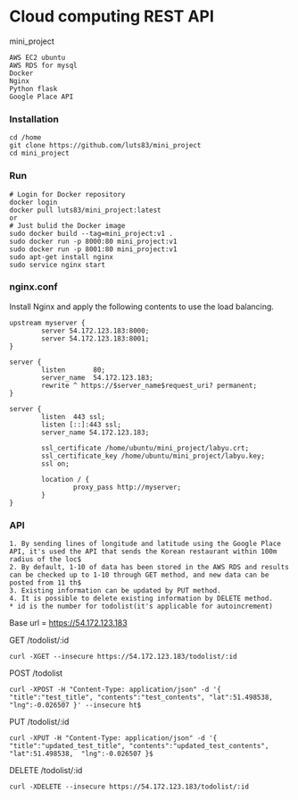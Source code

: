 # Cloud computing REST API
mini_project
```shell
AWS EC2 ubuntu
AWS RDS for mysql
Docker
Nginx
Python flask
Google Place API
```
### Installation
```shell
cd /home
git clone https://github.com/luts83/mini_project
cd mini_project
```
### Run
```shell
# Login for Docker repository
docker login
docker pull luts83/mini_project:latest
or
# Just bulid the Docker image
sudo docker build --tag=mini_project:v1 .
sudo docker run -p 8000:80 mini_project:v1
sudo docker run -p 8001:80 mini_project:v1
sudo apt-get install nginx
sudo service nginx start
```
### nginx.conf
Install Nginx and apply the following contents to use the load balancing.
```shell
upstream myserver {
        server 54.172.123.183:8000;
        server 54.172.123.183:8001;
}

server {
        listen       80;
        server_name  54.172.123.183;
        rewrite ^ https://$server_name$request_uri? permanent;
}

server {
        listen  443 ssl;
        listen [::]:443 ssl;
        server_name 54.172.123.183;

        ssl_certificate /home/ubuntu/mini_project/labyu.crt;
        ssl_certificate_key /home/ubuntu/mini_project/labyu.key;
        ssl on;

        location / {
                proxy_pass http://myserver;
        }
}
```
### API
```shell
1. By sending lines of longitude and latitude using the Google Place API, it's used the API that sends the Korean restaurant within 100m radius of the loc$
2. By default, 1-10 of data has been stored in the AWS RDS and results can be checked up to 1-10 through GET method, and new data can be posted from 11 th$
3. Existing information can be updated by PUT method.
4. It is possible to delete existing information by DELETE method.
* id is the number for todolist(it's applicable for autoincrement)
```
Base url = https://54.172.123.183

GET /todolist/:id
```shell
curl -XGET --insecure https://54.172.123.183/todolist/:id
```
POST /todolist
```shell
curl -XPOST -H "Content-Type: application/json" -d '{ "title":"test_title", "contents":"test_contents", "lat":51.498538,  "lng":-0.026507 }' --insecure ht$
```
PUT /todolist/:id
```shell
curl -XPUT -H "Content-Type: application/json" -d '{ "title":"updated_test_title", "contents":"updated_test_contents", "lat":51.498538,  "lng":-0.026507 }$
```
DELETE /todolist/:id
```shell
curl -XDELETE --insecure https://54.172.123.183/todolist/:id
```
